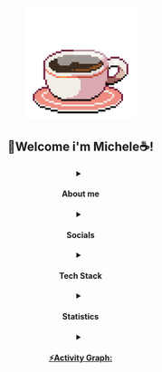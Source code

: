 <p align="center">
  <img src="./img/coffe.gif" alt="Café" width="200px" >
  <h2 align="center">🌸Welcome i'm Michele☕!</h2>
</p>

<details>
  <summary align="center"><h4>About me</h4></summary>
  
| ![Totoro na Chuva](./img/totoro_game.gif) | 👋 Hello! I'm on a journey to become a skilled developer through my technical degree in software development. Passionate about technology and philosophy, I explore the profound questions that shape our world. Let's connect at michelesantuss@gmail.com and explore the fascinating intersection of technology and philosophy! 🚀✨ |
|-------------------------------------------|--------------------------------------------------------------------------------------------------------------------------------------------------------------------------------------|

</details>

<details>
  <summary align="center"><h4>Socials</h4></summary>
  <p align="center">
    <a href="https://instagram.com/michele_santuss">
      <img src="https://img.shields.io/badge/Instagram-%23E4405F.svg?logo=Instagram&logoColor=white" alt="Instagram">
    </a>
  </p>
</details>


<details>
  <summary align="center"><h4>Tech Stack</h4></summary>
  
  <p align="center">
    <img src="https://img.shields.io/badge/java-%23ED8B00.svg?style=for-the-badge&logo=openjdk&logoColor=white" alt="Java">
    <img src="https://img.shields.io/badge/html5-%23E34F26.svg?style=for-the-badge&logo=html5&logoColor=white" alt="HTML5">
    <img src="https://img.shields.io/badge/css3-%231572B6.svg?style=for-the-badge&logo=css3&logoColor=white" alt="CSS3">
    <img src="https://img.shields.io/badge/markdown-%23000000.svg?style=for-the-badge&logo=markdown&logoColor=white" alt="Markdown">
    <img src="https://img.shields.io/badge/python-3670A0?style=for-the-badge&logo=python&logoColor=ffdd54" alt="Python">
    <img src="https://img.shields.io/badge/java-%23ED8B00.svg?style=for-the-badge&logo=openjdk&logoColor=white" alt="Java">
    <img src="https://img.shields.io/badge/mysql-%2300000f.svg?style=for-the-badge&logo=mysql&logoColor=white" alt="MySQL">
    <img src="https://img.shields.io/badge/figma-%23F24E1E.svg?style=for-the-badge&logo=figma&logoColor=white" alt="Figma">
  </p>
</details>

<details>
  <summary align="center"><h4>Statistics</h4></summary>

<div align="center">
<a href="https://github.com/MicheleSaht">

<table>
  <tr>
    <td><img align="center" src="http://github-profile-summary-cards.vercel.app/api/cards/stats?username=MicheleSaht&theme=github_dark" height="200em" /></td>
    <td><img align="center" src="http://github-profile-summary-cards.vercel.app/api/cards/most-commit-language?username=MicheleSaht&theme=github_dark" height="200em" /></td>
  </tr>
</table>

<table>
  <tr>
    <td><img align="center" src="http://github-profile-summary-cards.vercel.app/api/cards/repos-per-language?username=MicheleSaht&theme=github_dark" height="200em" /></td>
    <td><img align="center" src="http://github-profile-summary-cards.vercel.app/api/cards/productive-time?username=MicheleSaht&theme=github_dark" height="200em" /></td>
  </tr>
</table>

<table>
  <tr>
    <td><img><img src="./img/lanter.gif"></td>
    <td><img align="center" src="http://github-profile-summary-cards.vercel.app/api/cards/profile-details?username=MicheleSaht&theme=github_dark" height="200em"/></td>
  </tr>
</table>
</div>
</details>

<details>
  <summary align="center"><h4>⚡Activity Graph:</h4></summary>

<img src="https://user-images.githubusercontent.com/73097560/115834477-dbab4500-a447-11eb-908a-139a6edaec5c.gif">
<img align="center" src="https://github-readme-activity-graph.vercel.app/graph?username=MicheleSaht&theme=github-dark"/>
</details>

